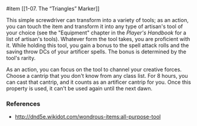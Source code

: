 #item [[1-07. The “Triangles” Marker]]

This simple screwdriver can transform into a variety of tools; as an action, you can touch the item and transform it into any type of artisan's tool of your choice (see the "Equipment" chapter in the *Player's Handbook* for a list of artisan's tools). Whatever form the tool takes, you are proficient with it. While holding this tool, you gain a bonus to the spell attack rolls and the saving throw DCs of your artificer spells. The bonus is determined by the tool's rarity.

As an action, you can focus on the tool to channel your creative forces. Choose a cantrip that you don't know from any class list. For 8 hours, you can cast that cantrip, and it counts as an artificer cantrip for you. Once this property is used, it can't be used again until the next dawn.

### References

* http://dnd5e.wikidot.com/wondrous-items:all-purpose-tool
